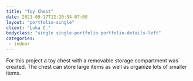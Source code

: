 ```yaml
---
title: "Toy Chest"
date: 2021-09-17T12:20:54-07:00
layout: "portfolio-single"
client: "Luka C."
bodyclass: "single single-portfolio portfolio-details-left"
categories:
 - indoor
---
```

For this project a toy chest with a removable storage compartment was created. The chest can store large items as well as organize lots of smaller items.
